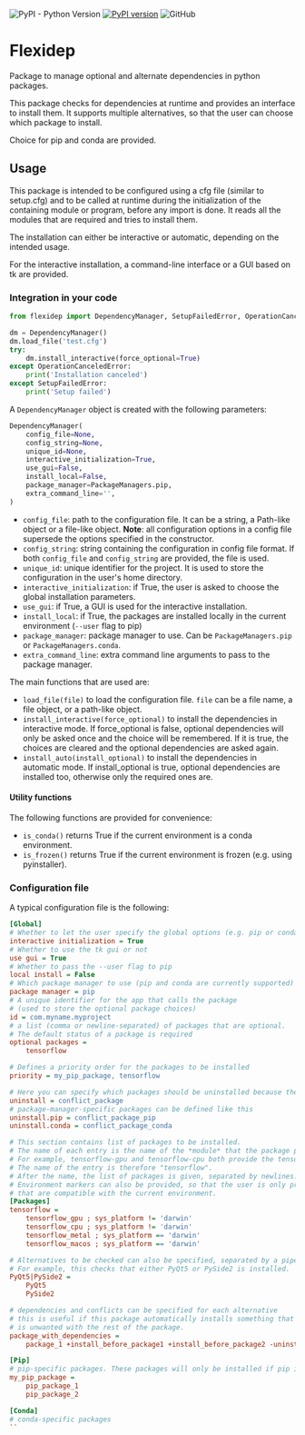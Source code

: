 ![PyPI - Python Version](https://img.shields.io/pypi/pyversions/flexidep)
[![PyPI version](https://badge.fury.io/py/flexidep.svg)](https://badge.fury.io/py/flexidep)
![GitHub](https://img.shields.io/github/license/fsantini/python-dependency-manager)

# Flexidep
Package to manage optional and alternate dependencies in python packages.

This package checks for dependencies at runtime and provides an interface to install them.  It supports multiple
alternatives, so that the user can choose which package to install.

Choice for pip and conda are provided.

## Usage

This package is intended to be configured using a cfg file (similar to setup.cfg) and to be called at runtime during the
initialization of the containing module or program, before any import is done. It reads all the modules that are
required and tries to install them.

The installation can either be interactive or automatic, depending on the intended usage.

For the interactive installation, a command-line interface or a GUI based on tk are provided.

### Integration in your code

```python
from flexidep import DependencyManager, SetupFailedError, OperationCanceledError

dm = DependencyManager()
dm.load_file('test.cfg')
try:
    dm.install_interactive(force_optional=True)
except OperationCanceledError:
    print('Installation canceled')
except SetupFailedError:
    print('Setup failed')
```

A `DependencyManager` object is created with the following parameters:
```python
DependencyManager(
    config_file=None,
    config_string=None,
    unique_id=None,
    interactive_initialization=True,
    use_gui=False,
    install_local=False,
    package_manager=PackageManagers.pip,
    extra_command_line='',
)
```

* `config_file`: path to the configuration file. It can be a string, a Path-like object or a file-like object.
**Note**: all configuration options in a config file supersede the options specified in the constructor.
* `config_string`: string containing the configuration in config file format. If both `config_file` and `config_string` are provided, the file is used.
* `unique_id`: unique identifier for the project. It is used to store the configuration in the user's home directory.
* `interactive_initialization`: if True, the user is asked to choose the global installation parameters.
* `use_gui`: if True, a GUI is used for the interactive installation.
* `install_local`: if True, the packages are installed locally in the current environment (`--user` flag to pip)
* `package_manager`: package manager to use. Can be `PackageManagers.pip` or `PackageManagers.conda`.
* `extra_command_line`: extra command line arguments to pass to the package manager.


The main functions that are used are:
* `load_file(file)` to load the configuration file. `file` can be a file name, a file object, or a path-like object.
* `install_interactive(force_optional)` to install the dependencies in interactive mode. If force_optional is false,
  optional dependencies will only be asked once and the choice will be remembered. If it is true, the choices are
  cleared and the optional dependencies are asked again.
* `install_auto(install_optional)` to install the dependencies in automatic mode. If install_optional is true, optional
  dependencies are installed too, otherwise only the required ones are.

#### Utility functions
The following functions are provided for convenience:
* `is_conda()` returns True if the current environment is a conda environment.
* `is_frozen()` returns True if the current environment is frozen (e.g. using pyinstaller).

### Configuration file
A typical configuration file is the following:
```ini
[Global]
# Whether to let the user specify the global options (e.g. pip or conda)
interactive initialization = True
# Whether to use the tk gui or not
use gui = True
# Whether to pass the --user flag to pip
local install = False
# Which package manager to use (pip and conda are currently supported)
package manager = pip
# A unique identifier for the app that calls the package
# (used to store the optional package choices)
id = com.myname.myproject
# a list (comma or newline-separated) of packages that are optional.
# The default status of a package is required
optional packages =
    tensorflow

# Defines a priority order for the packages to be installed
priority = my_pip_package, tensorflow

# Here you can specify which packages should be uninstalled because they conflict with this package
uninstall = conflict_package
# package-manager-specific packages can be defined like this
uninstall.pip = conflict_package_pip
uninstall.conda = conflict_package_conda

# This section contains list of packages to be installed.
# The name of each entry is the name of the *module* that the package provides.
# For example, tensorflow-gpu and tensorflow-cpu both provide the tensorflow module.
# The name of the entry is therefore "tensorflow".
# After the name, the list of packages is given, separated by newlines.
# Environment markers can also be provided, so that the user is only presented with options
# that are compatible with the current environment.
[Packages]
tensorflow =
    tensorflow_gpu ; sys_platform != 'darwin'
    tensorflow_cpu ; sys_platform != 'darwin'
    tensorflow_metal ; sys_platform == 'darwin'
    tensorflow_macos ; sys_platform == 'darwin'

# Alternatives to be checked can also be specified, separated by a pipe character.
# For example, this checks that either PyQt5 or PySide2 is installed.
PyQt5|PySide2 =
    PyQt5
    PySide2

# dependencies and conflicts can be specified for each alternative
# this is useful if this package automatically installs something that
# is unwanted with the rest of the package.
package_with_dependencies =
    package_1 +install_before_package1 +install_before_package2 -uninstall_before_package --uninstall_after_package ++install_after_package

[Pip]
# pip-specific packages. These packages will only be installed if pip is used as a manager.
my_pip_package =
    pip_package_1
    pip_package_2

[Conda]
# conda-specific packages
``
